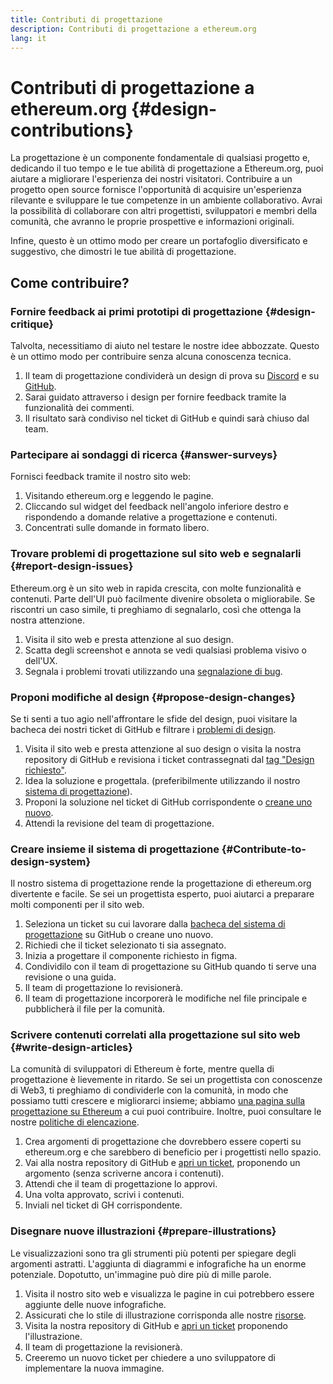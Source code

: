 ```yaml
---
title: Contributi di progettazione
description: Contributi di progettazione a ethereum.org
lang: it
---
```


# Contributi di progettazione a ethereum.org {#design-contributions}

La progettazione è un componente fondamentale di qualsiasi progetto e, dedicando il tuo tempo e le tue abilità di progettazione a Ethereum.org, puoi aiutare a migliorare l'esperienza dei nostri visitatori. Contribuire a un progetto open source fornisce l'opportunità di acquisire un'esperienza rilevante e sviluppare le tue competenze in un ambiente collaborativo. Avrai la possibilità di collaborare con altri progettisti, sviluppatori e membri della comunità, che avranno le proprie prospettive e informazioni originali.

Infine, questo è un ottimo modo per creare un portafoglio diversificato e suggestivo, che dimostri le tue abilità di progettazione.

## Come contribuire?

### <Emoji text=":one:" size={1} me="2" /> Fornire feedback ai primi prototipi di progettazione {#design-critique}

Talvolta, necessitiamo di aiuto nel testare le nostre idee abbozzate. Questo è un ottimo modo per contribuire senza alcuna conoscenza tecnica.

1. Il team di progettazione condividerà un design di prova su [Discord](https://discord.com/invite/CetY6Y4) e su [GitHub](https://github.com/ethereum/ethereum-org-website/labels/design%20required%20%F0%9F%8E%A8).
2. Sarai guidato attraverso i design per fornire feedback tramite la funzionalità dei commenti.
3. Il risultato sarà condiviso nel ticket di GitHub e quindi sarà chiuso dal team.

### <Emoji text=":two:" size={1} me="2" /> Partecipare ai sondaggi di ricerca {#answer-surveys}

Fornisci feedback tramite il nostro sito web:

1. Visitando ethereum.org e leggendo le pagine.
2. Cliccando sul widget del feedback nell'angolo inferiore destro e rispondendo a domande relative a progettazione e contenuti.
3. Concentrati sulle domande in formato libero.

### <Emoji text=":three:" size={1} me="2" /> Trovare problemi di progettazione sul sito web e segnalarli {#report-design-issues}

Ethereum.org è un sito web in rapida crescita, con molte funzionalità e contenuti. Parte dell'UI può facilmente divenire obsoleta o migliorabile. Se riscontri un caso simile, ti preghiamo di segnalarlo, così che ottenga la nostra attenzione.

1. Visita il sito web e presta attenzione al suo design.
2. Scatta degli screenshot e annota se vedi qualsiasi problema visivo o dell'UX.
3. Segnala i problemi trovati utilizzando una [segnalazione di bug](https://github.com/ethereum/ethereum-org-website/issues/new/choose).

### <Emoji text=":four:" size={1} me="2" /> Proponi modifiche al design {#propose-design-changes}

Se ti senti a tuo agio nell'affrontare le sfide del design, puoi visitare la bacheca dei nostri ticket di GitHub e filtrare i [problemi di design](https://github.com/ethereum/ethereum-org-website/labels/design%20required%20%F0%9F%8E%A8).

1. Visita il sito web e presta attenzione al suo design o visita la nostra repository di GitHub e revisiona i ticket contrassegnati dal [tag "Design richiesto"](https://github.com/ethereum/ethereum-org-website/labels/design%20required%20%F0%9F%8E%A8).
2. Idea la soluzione e progettala. (preferibilmente utilizzando il nostro [sistema di progettazione](https://www.figma.com/community/file/1134414495420383395)).
3. Proponi la soluzione nel ticket di GitHub corrispondente o [creane uno nuovo](https://github.com/ethereum/ethereum-org-website/issues/new?assignees=&labels=feature+%3Asparkles%3A&template=feature_request.yaml&title=Feature+request).
4. Attendi la revisione del team di progettazione.

### <Emoji text=":five:" size={1} me="2" /> Creare insieme il sistema di progettazione {#Contribute-to-design-system}

Il nostro sistema di progettazione rende la progettazione di ethereum.org divertente e facile. Se sei un progettista esperto, puoi aiutarci a preparare molti componenti per il sito web.

1. Seleziona un ticket su cui lavorare dalla [bacheca del sistema di progettazione](https://github.com/ethereum/ethereum-org-website/labels/design%20system) su GitHub o creane uno nuovo.
2. Richiedi che il ticket selezionato ti sia assegnato.
3. Inizia a progettare il componente richiesto in figma.
4. Condividilo con il team di progettazione su GitHub quando ti serve una revisione o una guida.
5. Il team di progettazione lo revisionerà.
6. Il team di progettazione incorporerà le modifiche nel file principale e pubblicherà il file per la comunità.

### <Emoji text=":six:" size={1} me="2" /> Scrivere contenuti correlati alla progettazione sul sito web {#write-design-articles}

La comunità di sviluppatori di Ethereum è forte, mentre quella di progettazione è lievemente in ritardo. Se sei un progettista con conoscenze di Web3, ti preghiamo di condividerle con la comunità, in modo che possiamo tutti crescere e migliorarci insieme; abbiamo [una pagina sulla progettazione su Ethereum](/developers/docs/design-and-ux/) a cui puoi contribuire. Inoltre, puoi consultare le nostre [politiche di elencazione](/contributing/design/adding-design-resources).

1. Crea argomenti di progettazione che dovrebbero essere coperti su ethereum.org e che sarebbero di beneficio per i progettisti nello spazio.
2. Vai alla nostra repository di GitHub e [apri un ticket](https://github.com/ethereum/ethereum-org-website/issues/new), proponendo un argomento (senza scriverne ancora i contenuti).
3. Attendi che il team di progettazione lo approvi.
4. Una volta approvato, scrivi i contenuti.
5. Inviali nel ticket di GH corrispondente.

### <Emoji text=":seven:" size={1} me="2" /> Disegnare nuove illustrazioni {#prepare-illustrations}

Le visualizzazioni sono tra gli strumenti più potenti per spiegare degli argomenti astratti. L'aggiunta di diagrammi e infografiche ha un enorme potenziale. Dopotutto, un'immagine può dire più di mille parole.

1. Visita il nostro sito web e visualizza le pagine in cui potrebbero essere aggiunte delle nuove infografiche.
2. Assicurati che lo stile di illustrazione corrisponda alle nostre [risorse](/assets/).
3. Visita la nostra repository di GitHub e [apri un ticket](https://github.com/ethereum/ethereum-org-website/issues/new) proponendo l'illustrazione.
4. Il team di progettazione la revisionerà.
5. Creeremo un nuovo ticket per chiedere a uno sviluppatore di implementare la nuova immagine.
